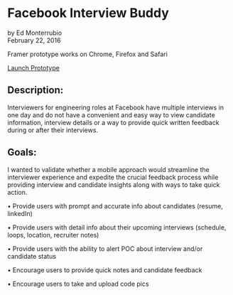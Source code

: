 # Facebook Interview Buddy
by Ed Monterrubio</br>
February 22, 2016

Framer prototype works on Chrome, Firefox and Safari

<a href="https://framer.cloud/flWlW" target="_blank">Launch Prototype</a>

## Description:
Interviewers for engineering roles at Facebook have multiple interviews in one day and do not have a convenient and easy way to view candidate information, interview details or a way to provide quick written feedback during or after their interviews.

## Goals:
I wanted to validate whether a mobile approach would streamline the interviewer experience and expedite the crucial feedback process while providing interview and candidate insights along with ways to take quick action.

• Provide users with prompt and accurate info about candidates (resume, linkedIn)</br>

• Provide users with detail info about their upcoming
 interviews (schedule, loops, location, recruiter notes)</br>

• Provide users with the ability to alert POC about interview and/or candidate status</br>

• Encourage users to provide quick notes and candidate feedback</br>

• Encourage users to take and upload code pics
